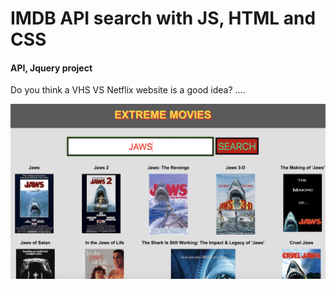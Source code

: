 # IMDB API search with JS, HTML and CSS 
#### API, Jquery project

Do you think a VHS VS Netflix website is a good idea? ....


![](images/loading.png)


